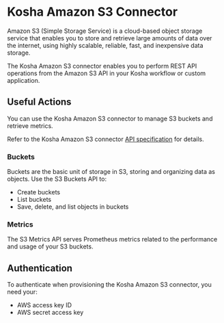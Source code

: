 # Kosha Amazon S3 Connector

Amazon S3 (Simple Storage Service) is a cloud-based object storage service that enables you to store and retrieve large amounts of data over the internet, using highly scalable, reliable, fast, and inexpensive data storage.

The Kosha Amazon S3 connector enables you to perform REST API operations from the Amazon S3 API in your Kosha workflow or custom application. 

## Useful Actions

You can use the Kosha Amazon S3 connector to manage S3 buckets and retrieve metrics.

Refer to the Kosha Amazon S3 connector [API specification](openapi.json) for details.

### Buckets

Buckets are the basic unit of storage in S3, storing and organizing data as objects. Use the S3 Buckets API to:

* Create buckets
* List buckets
* Save, delete, and list objects in buckets

### Metrics

The S3 Metrics API serves Prometheus metrics related to the performance and usage of your S3 buckets.

## Authentication

To authenticate when provisioning the Kosha Amazon S3 connector, you need your:

* AWS access key ID
* AWS secret access key
